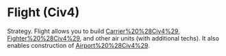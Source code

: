 # Flight (Civ4)

Strategy.
Flight allows you to build [Carrier%20%28Civ4%29](Carriers), [Fighter%20%28Civ4%29](Fighters), and other air units (with additional techs). It also enables construction of [Airport%20%28Civ4%29](Airports).